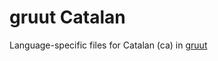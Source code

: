 # gruut Catalan

Language-specific files for Catalan (ca) in [gruut](https://github.com/rhasspy/gruut)
